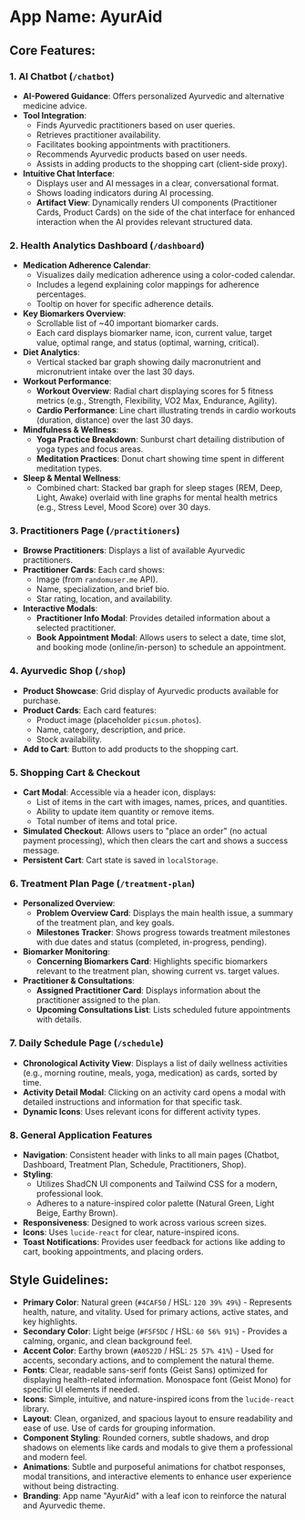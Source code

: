 
# **App Name**: AyurAid

## Core Features:

### 1. AI Chatbot (`/chatbot`)
-   **AI-Powered Guidance**: Offers personalized Ayurvedic and alternative medicine advice.
-   **Tool Integration**:
    -   Finds Ayurvedic practitioners based on user queries.
    -   Retrieves practitioner availability.
    -   Facilitates booking appointments with practitioners.
    -   Recommends Ayurvedic products based on user needs.
    -   Assists in adding products to the shopping cart (client-side proxy).
-   **Intuitive Chat Interface**:
    -   Displays user and AI messages in a clear, conversational format.
    -   Shows loading indicators during AI processing.
    -   **Artifact View**: Dynamically renders UI components (Practitioner Cards, Product Cards) on the side of the chat interface for enhanced interaction when the AI provides relevant structured data.

### 2. Health Analytics Dashboard (`/dashboard`)
-   **Medication Adherence Calendar**:
    -   Visualizes daily medication adherence using a color-coded calendar.
    -   Includes a legend explaining color mappings for adherence percentages.
    -   Tooltip on hover for specific adherence details.
-   **Key Biomarkers Overview**:
    -   Scrollable list of ~40 important biomarker cards.
    -   Each card displays biomarker name, icon, current value, target value, optimal range, and status (optimal, warning, critical).
-   **Diet Analytics**:
    -   Vertical stacked bar graph showing daily macronutrient and micronutrient intake over the last 30 days.
-   **Workout Performance**:
    -   **Workout Overview**: Radial chart displaying scores for 5 fitness metrics (e.g., Strength, Flexibility, VO2 Max, Endurance, Agility).
    -   **Cardio Performance**: Line chart illustrating trends in cardio workouts (duration, distance) over the last 30 days.
-   **Mindfulness & Wellness**:
    -   **Yoga Practice Breakdown**: Sunburst chart detailing distribution of yoga types and focus areas.
    -   **Meditation Practices**: Donut chart showing time spent in different meditation types.
-   **Sleep & Mental Wellness**:
    -   Combined chart: Stacked bar graph for sleep stages (REM, Deep, Light, Awake) overlaid with line graphs for mental health metrics (e.g., Stress Level, Mood Score) over 30 days.

### 3. Practitioners Page (`/practitioners`)
-   **Browse Practitioners**: Displays a list of available Ayurvedic practitioners.
-   **Practitioner Cards**: Each card shows:
    -   Image (from `randomuser.me` API).
    -   Name, specialization, and brief bio.
    -   Star rating, location, and availability.
-   **Interactive Modals**:
    -   **Practitioner Info Modal**: Provides detailed information about a selected practitioner.
    -   **Book Appointment Modal**: Allows users to select a date, time slot, and booking mode (online/in-person) to schedule an appointment.

### 4. Ayurvedic Shop (`/shop`)
-   **Product Showcase**: Grid display of Ayurvedic products available for purchase.
-   **Product Cards**: Each card features:
    -   Product image (placeholder `picsum.photos`).
    -   Name, category, description, and price.
    -   Stock availability.
-   **Add to Cart**: Button to add products to the shopping cart.

### 5. Shopping Cart & Checkout
-   **Cart Modal**: Accessible via a header icon, displays:
    -   List of items in the cart with images, names, prices, and quantities.
    -   Ability to update item quantity or remove items.
    -   Total number of items and total price.
-   **Simulated Checkout**: Allows users to "place an order" (no actual payment processing), which then clears the cart and shows a success message.
-   **Persistent Cart**: Cart state is saved in `localStorage`.

### 6. Treatment Plan Page (`/treatment-plan`)
-   **Personalized Overview**:
    -   **Problem Overview Card**: Displays the main health issue, a summary of the treatment plan, and key goals.
    -   **Milestones Tracker**: Shows progress towards treatment milestones with due dates and status (completed, in-progress, pending).
-   **Biomarker Monitoring**:
    -   **Concerning Biomarkers Card**: Highlights specific biomarkers relevant to the treatment plan, showing current vs. target values.
-   **Practitioner & Consultations**:
    -   **Assigned Practitioner Card**: Displays information about the practitioner assigned to the plan.
    -   **Upcoming Consultations List**: Lists scheduled future appointments with details.

### 7. Daily Schedule Page (`/schedule`)
-   **Chronological Activity View**: Displays a list of daily wellness activities (e.g., morning routine, meals, yoga, medication) as cards, sorted by time.
-   **Activity Detail Modal**: Clicking on an activity card opens a modal with detailed instructions and information for that specific task.
-   **Dynamic Icons**: Uses relevant icons for different activity types.

### 8. General Application Features
-   **Navigation**: Consistent header with links to all main pages (Chatbot, Dashboard, Treatment Plan, Schedule, Practitioners, Shop).
-   **Styling**:
    -   Utilizes ShadCN UI components and Tailwind CSS for a modern, professional look.
    -   Adheres to a nature-inspired color palette (Natural Green, Light Beige, Earthy Brown).
-   **Responsiveness**: Designed to work across various screen sizes.
-   **Icons**: Uses `lucide-react` for clear, nature-inspired icons.
-   **Toast Notifications**: Provides user feedback for actions like adding to cart, booking appointments, and placing orders.

## Style Guidelines:

-   **Primary Color**: Natural green (`#4CAF50` / HSL: `120 39% 49%`) - Represents health, nature, and vitality. Used for primary actions, active states, and key highlights.
-   **Secondary Color**: Light beige (`#F5F5DC` / HSL: `60 56% 91%`) - Provides a calming, organic, and clean background feel.
-   **Accent Color**: Earthy brown (`#A0522D` / HSL: `25 57% 41%`) - Used for accents, secondary actions, and to complement the natural theme.
-   **Fonts**: Clear, readable sans-serif fonts (Geist Sans) optimized for displaying health-related information. Monospace font (Geist Mono) for specific UI elements if needed.
-   **Icons**: Simple, intuitive, and nature-inspired icons from the `lucide-react` library.
-   **Layout**: Clean, organized, and spacious layout to ensure readability and ease of use. Use of cards for grouping information.
-   **Component Styling**: Rounded corners, subtle shadows, and drop shadows on elements like cards and modals to give them a professional and modern feel.
-   **Animations**: Subtle and purposeful animations for chatbot responses, modal transitions, and interactive elements to enhance user experience without being distracting.
-   **Branding**: App name "AyurAid" with a leaf icon to reinforce the natural and Ayurvedic theme.
